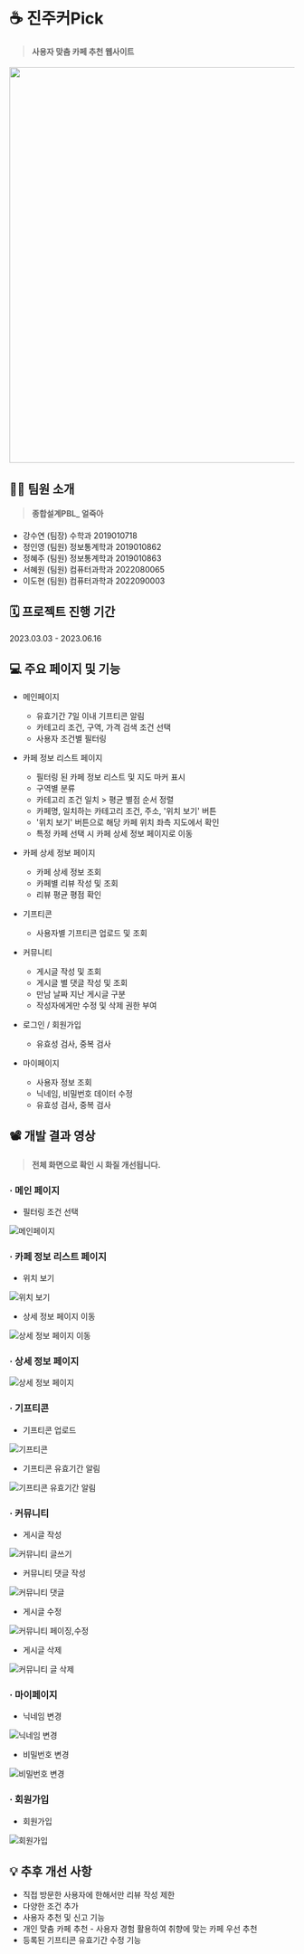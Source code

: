 # ☕ 진주커Pick
>#### 사용자 맞춤 카페 추천 웹사이트

<img src="https://github.com/hye1w/JINJUCOPICK/assets/105777703/3b680f78-41ed-491c-9fbb-4071773ddaed" width="700"> 

## 💁‍♀️ 팀원 소개
>#### 종합설계PBL_ 얼죽아 

- 강수연 (팀장) 수학과 2019010718
- 정인영 (팀원) 정보통계학과 2019010862
- 정혜주 (팀원) 정보통계학과 2019010863
- 서혜원 (팀원) 컴퓨터과학과 2022080065  
- 이도현 (팀원) 컴퓨터과학과 2022090003  

## 🗓 프로젝트 진행 기간
2023.03.03 - 2023.06.16

## 💻 주요 페이지 및 기능
- 메인페이지
    - 유효기간 7일 이내 기프티콘 알림
    - 카테고리 조건, 구역, 가격 검색 조건 선택
    - 사용자 조건별 필터링

- 카페 정보 리스트 페이지
    - 필터링 된 카페 정보 리스트 및 지도 마커 표시
    - 구역별 분류
    - 카테고리 조건 일치 > 평균 별점 순서 정렬
    - 카페명, 일치하는 카테고리 조건, 주소, '위치 보기' 버튼
    - '위치 보기' 버튼으로 해당 카페 위치 좌측 지도에서 확인
    - 특정 카페 선택 시 카페 상세 정보 페이지로 이동

- 카페 상세 정보 페이지
    - 카페 상세 정보 조회
    - 카페별 리뷰 작성 및 조회
    - 리뷰 평균 평점 확인

- 기프티콘
    - 사용자별 기프티콘 업로드 및 조회

- 커뮤니티
    - 게시글 작성 및 조회
    - 게시글 별 댓글 작성 및 조회
    - 만남 날짜 지난 게시글 구분
    - 작성자에게만 수정 및 삭제 권한 부여

- 로그인 / 회원가입 
    - 유효성 검사, 중복 검사

- 마이페이지
    - 사용자 정보 조회
    - 닉네임, 비밀번호 데이터 수정
    - 유효성 검사, 중복 검사 

## 📽️ 개발 결과 영상
>#### 전체 화면으로 확인 시 화질 개선됩니다.

### · 메인 페이지
- 필터링 조건 선택

![메인페이지](https://github.com/hye1w/JINJUCOPICK/assets/105777703/a3ae3301-50e4-493e-bcd8-710ccc48c1ff.gif)

### · 카페 정보 리스트 페이지
- 위치 보기

![위치 보기](https://github.com/hye1w/JINJUCOPICK/assets/105777703/036aa8db-a3e3-4381-b497-b759e391f4e5.gif)

- 상세 정보 페이지 이동

![상세 정보 페이지 이동](https://github.com/hye1w/JINJUCOPICK/assets/105777703/c1bb4d46-a999-4da5-82b0-c7ed8ce27c77.gif)

### · 상세 정보 페이지

![상세 정보 페이지](https://github.com/hye1w/JINJUCOPICK/assets/105777703/3348ba19-a4d4-4647-8e6c-6046e1f9cd16.gif)

### · 기프티콘
- 기프티콘 업로드

![기프티콘](https://github.com/hye1w/JINJUCOPICK/assets/105777703/bb4102ae-da43-4884-9cfe-e722bb8fd16c.gif)

- 기프티콘 유효기간 알림

![기프티콘 유효기간 알림](https://github.com/hye1w/JINJUCOPICK/assets/105777703/fa7dc12d-2579-4591-b3b2-2aaa443c887f.gif)

### · 커뮤니티
- 게시글 작성

![커뮤니티 글쓰기](https://github.com/hye1w/JINJUCOPICK/assets/105777703/50014b87-109a-4d7a-9e11-bc81b9723883.gif)

- 커뮤니티 댓글 작성

![커뮤니티 댓글](https://github.com/hye1w/JINJUCOPICK/assets/105777703/0b526092-9a71-4268-8fa4-7a8773f6e058.gif)

- 게시글 수정

![커뮤니티 페이징,수정](https://github.com/hye1w/JINJUCOPICK/assets/105777703/62549fa5-fd88-46e9-8cc2-d11ed2115d0b.gif)

- 게시글 삭제

![커뮤니티 글 삭제](https://github.com/hye1w/JINJUCOPICK/assets/105777703/e117a995-1f5f-4f7a-811d-5e7420ea3fa4.gif)

### · 마이페이지 
- 닉네임 변경

![닉네임 변경](https://github.com/hye1w/JINJUCOPICK/assets/105777703/14192a99-5b58-4673-b3e0-c49ff4009963.gif)

- 비밀번호 변경

![비밀번호 변경](https://github.com/hye1w/JINJUCOPICK/assets/105777703/f5e1c050-15bb-41ce-9fed-154d057b3136.gif)

### · 회원가입
- 회원가입

![회원가입](https://github.com/hye1w/JINJUCOPICK/assets/105777703/eb882405-6094-4c78-829f-8cc3661d9425.gif)


## 💡 추후 개선 사항
- 직접 방문한 사용자에 한해서만 리뷰 작성 제한
- 다양한 조건 추가
- 사용자 추천 및 신고 기능  
- 개인 맞춤 카페 추천 - 사용자 경험 활용하여 취향에 맞는 카페 우선 추천
- 등록된 기프티콘 유효기간 수정 기능
